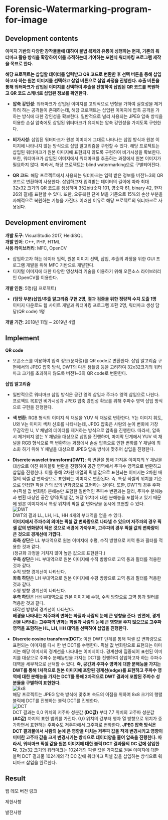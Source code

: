 # Forensic-Watermarking-program-for-image

## Development contents
   **이미지 기반의 다양한 창작물들에 대하여 불법 복제와 유통이 성행하는 현재, 기존의 워터마크 활용 방식을 확장하여 이를 추적하는데 기여하는 포렌식 워터마킹 프로그램 제작을 목표로 한다.**    

**해당 프로젝트는 삽입할 데이터를 입력받고 QR 코드로 변환한 후 선택 버튼을 통해 삽입하고자 하는 원본 이미지를 선택하고 삽입 버튼으로 삽입 과정을 진행한다. 추출 버튼을 통해 워터마크가 삽입된 이미지를 선택하여 추출을 진행하여 삽입된 QR 코드를 복원하고 QR 코드 스캐너로 삽입된 정보를 확인한다.**   

* **압축 강인성**: 워터마크가 삽입된 이미지를 고의적으로 변형을 가하여 실효성을 제거하려 하는 공격들이 존재하는데, 해당 프로젝트는 삽입된 이미지에 압축 공격을 가하는 방식에 대한 강인성을 확보한다. 일반적으로 널리 사용되는 JPEG 압축 방식을 이용한 손실 압축에도 삽입된 워터마크가 유지되는 압축 강인성을 가지도록 구현한다.

* **비가시성**: 삽입된 워터마크가 원본 이미지에 그대로 나타나는 삽입 방식과 원본 이미지에 나타나지 않는 방식으로 삽입 알고리즘을 구현할 수 있다. 해당 프로젝트는 삽입된 워터마크가 원본 이미지에 표현되지 않도록 구현하여 비가시성을 확보한다. 또한, 워터마크가 삽입된 이미지에서 워터마크를 추출하는 과정에서 원본 이미지가 필요하지 않다. 따라서, 해당 프로젝트는 blind watermarking으로 구별되어진다.

* **QR 코드**: 해당 프로젝트에서 사용되는 워터마크는 입력 받은 정보를 버전1~3의 QR 코드로 변환하여 사용한다. 삽입하고자 입력받는 데이터의 길이에 따라 최대 32x32 크기의 QR 코드를 생성하며 352bit(숫자 101, 영숫자 61, binary 42, 한자 26의 길)를 표현할 수 있다. 또한, 오류복원 단계 M을 기준으로 15%의 손상 부분을 자체적으로 복원하는 기능을 가진다. 이러한 이유로 해당 프로젝트의 워터마크로 사용된다.    

## Development enviroment
**개발 도구**: VisualStudio 2017, HeidiSQL    
**개발 언어**: C++, PHP, HTML   
**사용 라이브러리**: MFC, OpenCV   
* 삽입하고자 하는 데이터 입력, 원본 이미지 선택, 삽입, 추출의 과정을 위한 GUI 프로그램 개발을 위해 MFC 기반으로 개발한다.
* 디지털 이미지에 대한 다양한 영상처리 기술을 이용하기 위해 오픈소스 라이브러리인 OpenCV를 이용한다.   

**개발 인원**: 5명(팀 프로젝트)   
* **(담당 부분)삽입/추출 알고리즘 구현 2명**, **결과 검증을 위한 정량적 수치 도출 1명**   
이미지 다운로드 웹 사이트 개발과 워터마킹 프로그램 호환 2명, 워터마크 생성 담당(QR code) 1명   

**개발 기간**: 2018년 11월 ~ 2019년 4월

## Implement
**QR code**   
* 오픈소스를 이용하여 입력 정보(문자열)를 QR code로 변환한다. 삽입 알고리즘 구현에서의 JPEG 압축 방식, DWT의 다운 샘플링 등을 고려하여 32x32크기의 워터마크 크기를 초과하지 않도록 버전1~3의 QR code로 변환한다.

**삽입 알고리즘**   
* 일반적으로 워터마크 삽입 방식은 공간 영역 삽입과 주파수 영역 삽입으로 나뉜다. 프로젝트 목표인 비가시성과 JPEG 압축 강인성 확보를 위해 주파수 영역 삽입 방식으로 구현을 진행한다.   

* **색 변환**: RGB 형식의 이미지 색 채널을 YUV 색 채널로 변환한다. Y는 이미지 휘도, U와 V는 이미지 색차 신호를 나타내는데, JPEG 압축은 사람의 눈이 변화에 가장 무감각한 U, V 채널의 데이터를 제거하는 방식으로 압축을 진행한다. 따라서, 압축 시 제거되지 않는 Y 채널을 대상으로 삽입을 진행하며, 마지막 단계에서 YUV 색 채널을 RGB 형식으로 역 변환하는 과정에서 손실 압축으로 인한 변화를 Y 채널에 최소화 하기 위해 Y 채널을 대상으로 JPEG 압축 방식에 맞추어 삽입을 진행한다.   

* **Discrete wavelet transform(DWT)**: 색 변환을 통해 가져온 이미지의 Y 채널을 대상으로 이진 웨이블릿 변환을 진행하여 공간 영역에서 주파수 영역으로 변환하고 삽입을 진행한다. 이를 통해 2차원 배열의 픽셀 값으로 표현되는 이미지는 2차원 배열의 픽셀 값 변화량으로 표현되는 이미지로 변환된다. 즉, 특정 픽셀의 위치를 기준으로 인접한 픽셀 간의 값의 변화량으로 표현하는 것이다. 또한, DWT의 경우 주파수(픽셀 값 변화량) 분해능만 포함한 일반적인 주파수 변환과는 달리, 주파수 분해능과 변환 대상인 공간 영역(픽셀 값, 해당 위치)에 대한 분해능을 포함하고 있기 때문에 원본 이미지에서 특정 위치의 픽셀 값 변화량을 동시에 표현할 수 있다.       
![DWT](https://user-images.githubusercontent.com/13462458/74600613-57d52a80-50d7-11ea-9aa1-c079f1cd222b.PNG)   
DWT의 결과 LL, LH, HL, HH 4개의 부대역을 얻을 수 있다.      
**이미지에서 주파수의 의미는 픽셀 값 변화량으로 나타낼 수 있으며 저주파의 경우 픽셀 값의 변화량이 적은 것으로 배경에 가까우며, 고주파의 경우 픽셀 값의 변화량이 큰 것으로 경계선에 가깝다.**   
**좌측 상단**은 LL 부대역으로 원본 이미지에 수평, 수직 방향으로 저역 통과 필터를 적용한 것과 같다.   
(정규화 과정을 거치지 않아 높은 값으로 표현된다.)    
**우측 상단**은 HL 부대역으로 원본 이미지에 수직 방향으로 고역 통과 필터를 적용한 것과 같다.    
수직 방향 경계선이 나타난다.   
**좌측 하단**은 LH 부대역으로 원본 이미지에 수평 방향으로 고역 통과 필터를 적용한 것과 같다.    
수평 방향 경계선이 나타난다.   
**우측 하단**은 HH 부대역으로 원본 이미지에 수평, 수직 방향으로 고역 통과 필터를 적용한 것과 같다.    
대각선 방향의 경계선이 나타난다.    
**배경을 나타내는 저주파의 변화는 화질과 사람의 눈에 큰 영향을 준다. 반면에, 경계선을 나타내는 고주파의 변화는 화질과 사람의 눈에 큰 영향을 주지 않으므로 고주파 영역을 포함하는 HL, LH, HH 대역을 선택하여 삽입을 진행한다.**   

* **Discrete cosine transform(DCT)**: 이전 DWT 단계를 통해 픽셀 값 변화량으로 표현되는 이미지를 다시 한 번 DCT를 수행한다. 픽셀 값 변화량으로 표현되는 이미지는 해당 이미지의 경계선을 나타내는 이미지이다. 경계선에 집중되어 표현된 이미지를 대상으로 주파수 분해능만을 가지는 DCT를 진행하여 삽입하고자 하는 주파수 대역을 세부적으로 선택할 수 있다. **즉, 공간과 주파수 영역에 대한 분해능을 가지는 DWT를 통해 1차적으로 원본 이미지에 포함된 경계선(edge)를 표현하고 주파수 영역에 대한 분해능을 가지는 DCT를 통해 2차적으로 DWT 결과에 포함된 주파수 성분들을 구별하여 표현한다.**    
![8x8](https://user-images.githubusercontent.com/13462458/75420337-3697f800-597b-11ea-9444-1daac46867dc.png)    
해당 프로젝트는 JPEG 압축 방식에 맞추며 속도의 이점을 위하여 8x8 크기의 행렬 블럭에 DCT를 진행하는 블럭 DCT를 진행한다.       
![DCT](https://user-images.githubusercontent.com/13462458/75419072-5aa60a00-5978-11ea-880b-df220721796e.png)    
DCT 결과는 0,0 위치의 저주파 성분값 **(DC값)** 부터 7,7 위치의 고주파 성분값 **(AC값)** 까지의 표현 범위를 가진다. 0,0 위치의 값부터 행과 열 방향으로 위치가 증가하면서 표현하는 주파수도 저주파에서 고주파로 변화한다. **JPEG 압축 방식은 DCT 결과물에서 사람의 눈에 큰 영향을 미치는 저주파 값을 작게 변경시키고 영향이 미미한 고주파 값을 크게 변경시키는 방식으로 데이터양을 줄여 압축을 진행한다. 따라서, 워터마크 픽셀 값을 원본 이미지에 대한 블럭 DCT 결과물의 DC 값에 삽입한다.** 32x32 크기의 워터마크는 1024개의 픽셀 값을 가지므로 원본 이미지에 대한 블럭 DCT 결과물 1024개의 각 DC 값에 워터마크 픽셀 값을 삽입하는 방식으로 워터마크 삽입을 완료한다.

## Result

웹 데모 버전 링크

제한사항

발전사항
